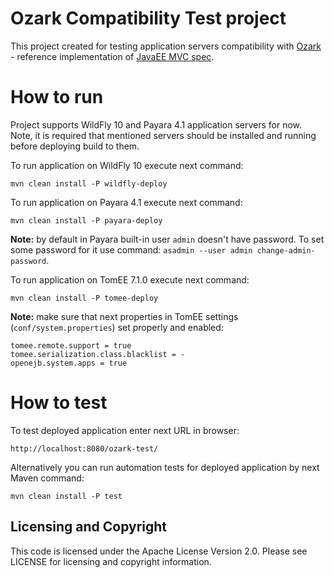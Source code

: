 # Ozark Compatibility Test project
This project created for testing application servers compatibility with [Ozark](https://github.com/mvc-spec/ozark) - reference implementation of [JavaEE MVC spec](https://www.mvc-spec.org).

# How to run
Project supports WildFly 10 and Payara 4.1 application servers for now.
Note, it is required that mentioned servers should be installed and running before deploying build to them.

To run application on WildFly 10 execute next command:

```
mvn clean install -P wildfly-deploy
```

To run application on Payara 4.1 execute next command:

```
mvn clean install -P payara-deploy
```

**Note:** by default in Payara built-in user `admin` doesn't have password. To set some password for it use command: `asadmin --user admin change-admin-password`.

To run application on TomEE 7.1.0 execute next command:

```
mvn clean install -P tomee-deploy
```
**Note:** make sure that next properties in TomEE settings (`conf/system.properties`) set properly and enabled:
```
tomee.remote.support = true
tomee.serialization.class.blacklist = -
openejb.system.apps = true
```

# How to test

To test deployed application enter next URL in browser:

```
http://localhost:8080/ozark-test/
```

Alternatively you can run automation tests for deployed application by next Maven command:

```
mvn clean install -P test
```

## Licensing and Copyright

This code is licensed under the  Apache License Version 2.0. Please see LICENSE for licensing and copyright information.
